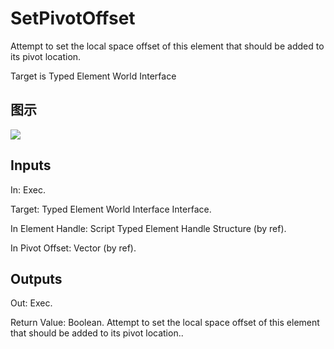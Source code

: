 # SetPivotOffset

Attempt to set the local space offset of this element that should be added to its pivot location.

Target is Typed Element World Interface

## 图示

![]($-20221218-21183562.png)

## Inputs

In: Exec.

Target: Typed Element World Interface Interface.

In Element Handle: Script Typed Element Handle Structure (by ref).

In Pivot Offset: Vector (by ref).  

## Outputs

Out: Exec.

Return Value: Boolean. Attempt to set the local space offset of this element that should be added to its pivot location..

